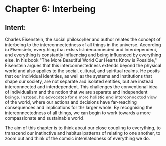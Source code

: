 # Chapter 6: Interbeing

## Intent:
Charles Eisenstein, the social philosopher and author relates the concept of interbeing to the interconnectedness of all things in the universe.  According to Eisenstein, everything that exists is interconnected and interdependent, and everything is constantly influencing and being influenced by everything else.  In his book "The More Beautiful World Our Hearts Know is Possible," Eisenstein argues that this interconnectedness extends beyond the physical world and also applies to the social, cultural, and spiritual realms.  He posits that our individual identities, as well as the systems and institutions that shape our society, are not separate and isolated entities, but are instead interconnected and interdependent.  This challenges the conventional idea of individualism and the notion that we are separate and independent beings.  Instead, he advocates for a more holistic and interconnected view of the world, where our actions and decisions have far-reaching consequences and implications for the larger whole.  By recognising the interconnectedness of all things, we can begin to work towards a more compassionate and sustainable world.

The aim of this chapter is to think about our close coupling to everything, to transcend our inatinctive and habitual patterns of relating to one another, to zoom out and think of the comsic interelatedness of everything we do.

